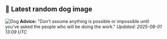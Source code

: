 ## 🐶 Latest random dog image
![Dog](https://images.dog.ceo/breeds/stbernard/n02109525_10908.jpg)
**Advice:** "Don't assume anything is possible or impossible until you've asked the people who will be doing the work."
*Updated: 2025-08-01 13:09 UTC*
